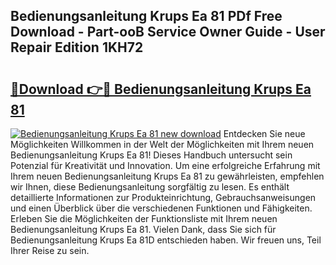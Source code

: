 ## Bedienungsanleitung Krups Ea 81 PDf Free Download - Part-ooB Service Owner Guide - User Repair Edition 1KH72

# <h2><a href="http://df61vb.blite.top/?on=Bedienungsanleitung+Krups+Ea+81">🔗Download 👉🔴 Bedienungsanleitung Krups Ea 81</a></h2>

[![Bedienungsanleitung Krups Ea 81 new download](https://i.imgur.com/lujVjoI.png)](http://df61vb.blite.top/?on=Bedienungsanleitung+Krups+Ea+81)
Entdecken Sie neue Möglichkeiten Willkommen in der Welt der Möglichkeiten mit Ihrem neuen Bedienungsanleitung Krups Ea 81! Dieses Handbuch untersucht sein Potenzial für Kreativität und Innovation. Um eine erfolgreiche Erfahrung mit Ihrem neuen Bedienungsanleitung Krups Ea 81 zu gewährleisten, empfehlen wir Ihnen, diese Bedienungsanleitung sorgfältig zu lesen. Es enthält detaillierte Informationen zur Produkteinrichtung, Gebrauchsanweisungen und einen Überblick über die verschiedenen Funktionen und Fähigkeiten. Erleben Sie die Möglichkeiten der Funktionsliste mit Ihrem neuen Bedienungsanleitung Krups Ea 81. Vielen Dank, dass Sie sich für Bedienungsanleitung Krups Ea 81D entschieden haben. Wir freuen uns, Teil Ihrer Reise zu sein.
